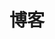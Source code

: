 ---
home: true
layout: BlogHome 
icon: home
title: 博客
hero: true
bgImage: https://cdn.staticaly.com/gh/AlexChen68/image-hosting@master/blog/background-github.jpg
# bgImage: https://w.wallhaven.cc/full/p8/wallhaven-p8qk1p.jpg
heroText: AlexChen's Blog
heroFullScreen: true
tagline: 此刻忽而想起，错过了夕阳，便只能盼着明天的日出。
footer: true
---